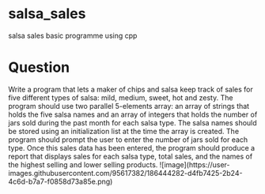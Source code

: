 # salsa_sales
salsa sales basic programme using cpp

<h1>Question</h1>
Write a program that lets a maker of chips and salsa keep track of sales for five different types of salsa: mild, medium, sweet, hot and zesty. The program should use two parallel 5-elements array: an array of strings that holds the five salsa names and an array of integers that holds the number of jars sold during the past month for each salsa type. The salsa names should be stored using an initialization list at the time the array is created. The program should prompt the user to enter the number of jars sold for each type. Once this sales data has been entered, the program should produce a report that displays sales for each salsa type, total sales, and the names of the highest selling and lower selling products. 
![image](https://user-images.githubusercontent.com/95617382/186444282-d4fb7425-2b24-4c6d-b7a7-f0858d73a85e.png)


